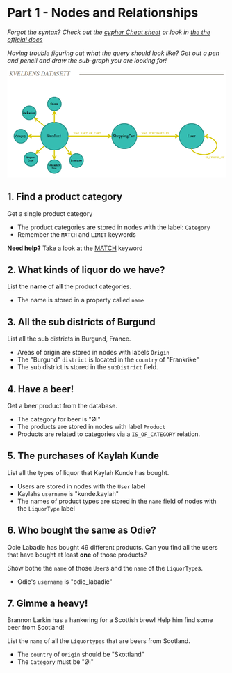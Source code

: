 # Part 1 - Nodes and Relationships
_Forgot the syntax? Check out the [cypher Cheat sheet](http://neo4j.com/docs/2.1/cypher-refcard/) or look in [the the official docs](http://neo4j.com/docs/stable/cypher-query-lang.html)_

_Having trouble figuring out what the query should look like? Get out a pen and pencil and draw the sub-graph you are looking for!_


![datamodell](https://raw.githubusercontent.com/bekkopen/databasekurs/master/neo4j/exercises/datamodell.png)


## 1. Find a product category
Get a single product category

* The product categories are stored in nodes with the label: ```Category```
* Remember the ```MATCH``` and ```LIMIT``` keywords

**Need help?**
Take a look at the [MATCH](http://neo4j.com/docs/stable/query-match.html) keyword

## 2. What kinds of liquor do we have?
List the **name** of **all** the product categories.

* The name is stored in a property called ```name```

## 3. All the sub districts of Burgund
List all the sub districts in Burgund, France.

* Areas of origin are stored in nodes with labels ```Origin```
* The "Burgund" ```district``` is located in the ```country``` of "Frankrike"
* The sub district is stored in the ```subDistrict``` field.

## 4. Have a beer!
Get a beer product from the database.

* The category for beer is "Øl"
* The products are stored in nodes with label ```Product```
* Products are related to categories via a ```IS_OF_CATEGORY``` relation.

## 5. The purchases of Kaylah Kunde
List all the types of liquor that Kaylah Kunde has bought.

* Users are stored in nodes with the ```User``` label
* Kaylahs ```username``` is "kunde.kaylah"
* The names of product types are stored in the ```name``` field of nodes with the ```LiquorType``` label

## 6. Who bought the same as Odie?
Odie Labadie has bought 49 different products. Can you find all the users that have bought at least **one** of those products?

Show bothe the ```name``` of those ```User```s and the ```name``` of the ```LiquorType```s.

* Odie's ```username``` is "odie_labadie"

## 7. Gimme a heavy!
Brannon Larkin has a hankering for a Scottish brew! Help him find some beer from Scotland!

List the ```name``` of all the ```Liquortypes``` that are beers from Scotland.

* The ```country``` of ```Origin``` should be "Skottland"
* The ```Category``` must be "Øl"

